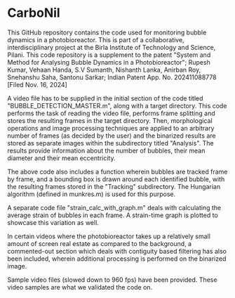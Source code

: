 # CarboNil

This GitHub repository contains the code used for monitoring bubble dynamics in a photobioreactor. This is part of a collaborative, interdisciplinary project at the Birla Institute of Technology and Science, Pilani. This code repository is a supplement to the patent "System and Method for Analysing Bubble Dynamics in a Photobioreactor"; Rupesh Kumar, Vehaan Handa, S.V Sumanth, Nishanth Lanka, Anirban Roy, Snehanshu Saha, Santonu Sarkar; Indian Patent App. No. 202411088778 [Filed Nov. 16, 2024]

A video file has to be supplied in the initial section of the code titled "BUBBLE_DETECTION_MASTER.m", along with a target directory. This code performs the task of reading the video file, performs frame splitting and stores the resulting frames in the target directory. Then, morphological operations and image processing techniques are applied to an arbitrary number of frames (as decided by the user) and the binarized results are stored as separate images within the subdirectory titled "Analysis". The results provide information about the number of bubbles, their mean diameter and their mean eccentricity.

The above code also includes a function wherein bubbles are tracked frame by frame, and a bounding box is drawn around each identified bubble, with the resulting frames stored in the "Tracking" subdirectory. The Hungarian algorithm (defined in munkres.m) is used for this purpose.

A separate code file "strain_calc_with_graph.m" deals with calculating the average strain of bubbles in each frame. A strain-time graph is plotted to showcase this variation as well.

In certain videos where the photobioreactor takes up a relatively small amount of screen real estate as compared to the background, a commented-out section which deals with contiguity based filtering has also been included, wherein additional processing is performed on the binarized image.

Sample video files (slowed down to 960 fps) have been provided. These video samples are what we validated the code on.

